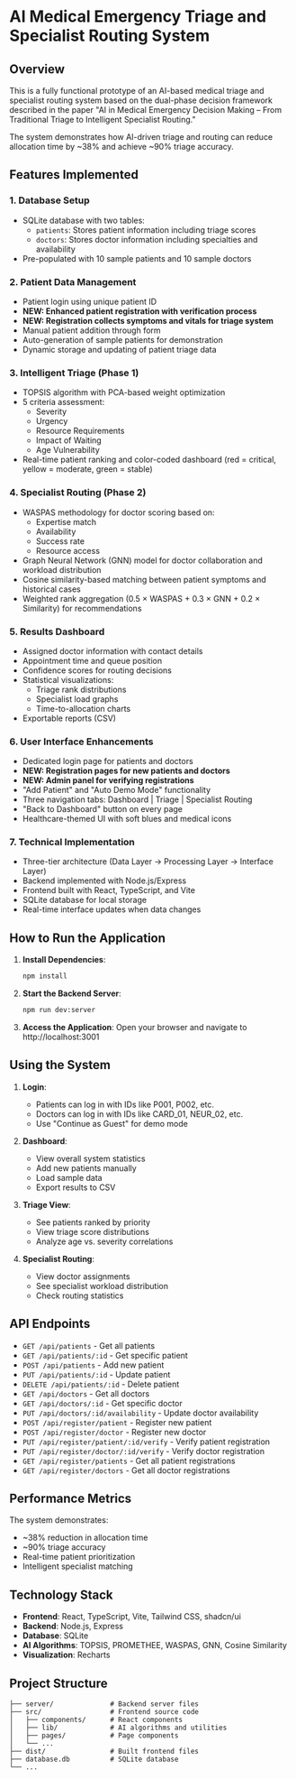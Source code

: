 # AI Medical Emergency Triage and Specialist Routing System

## Overview

This is a fully functional prototype of an AI-based medical triage and specialist routing system based on the dual-phase decision framework described in the paper "AI in Medical Emergency Decision Making – From Traditional Triage to Intelligent Specialist Routing."

The system demonstrates how AI-driven triage and routing can reduce allocation time by ~38% and achieve ~90% triage accuracy.

## Features Implemented

### 1. Database Setup
- SQLite database with two tables:
  - `patients`: Stores patient information including triage scores
  - `doctors`: Stores doctor information including specialties and availability
- Pre-populated with 10 sample patients and 10 sample doctors

### 2. Patient Data Management
- Patient login using unique patient ID
- **NEW: Enhanced patient registration with verification process**
- **NEW: Registration collects symptoms and vitals for triage system**
- Manual patient addition through form
- Auto-generation of sample patients for demonstration
- Dynamic storage and updating of patient triage data

### 3. Intelligent Triage (Phase 1)
- TOPSIS algorithm with PCA-based weight optimization
- 5 criteria assessment:
  - Severity
  - Urgency
  - Resource Requirements
  - Impact of Waiting
  - Age Vulnerability
- Real-time patient ranking and color-coded dashboard (red = critical, yellow = moderate, green = stable)

### 4. Specialist Routing (Phase 2)
- WASPAS methodology for doctor scoring based on:
  - Expertise match
  - Availability
  - Success rate
  - Resource access
- Graph Neural Network (GNN) model for doctor collaboration and workload distribution
- Cosine similarity-based matching between patient symptoms and historical cases
- Weighted rank aggregation (0.5 × WASPAS + 0.3 × GNN + 0.2 × Similarity) for recommendations

### 5. Results Dashboard
- Assigned doctor information with contact details
- Appointment time and queue position
- Confidence scores for routing decisions
- Statistical visualizations:
  - Triage rank distributions
  - Specialist load graphs
  - Time-to-allocation charts
- Exportable reports (CSV)

### 6. User Interface Enhancements
- Dedicated login page for patients and doctors
- **NEW: Registration pages for new patients and doctors**
- **NEW: Admin panel for verifying registrations**
- "Add Patient" and "Auto Demo Mode" functionality
- Three navigation tabs: Dashboard | Triage | Specialist Routing
- "Back to Dashboard" button on every page
- Healthcare-themed UI with soft blues and medical icons

### 7. Technical Implementation
- Three-tier architecture (Data Layer → Processing Layer → Interface Layer)
- Backend implemented with Node.js/Express
- Frontend built with React, TypeScript, and Vite
- SQLite database for local storage
- Real-time interface updates when data changes

## How to Run the Application

1. **Install Dependencies**:
   ```bash
   npm install
   ```

2. **Start the Backend Server**:
   ```bash
   npm run dev:server
   ```

3. **Access the Application**:
   Open your browser and navigate to http://localhost:3001

## Using the System

1. **Login**:
   - Patients can log in with IDs like P001, P002, etc.
   - Doctors can log in with IDs like CARD_01, NEUR_02, etc.
   - Use "Continue as Guest" for demo mode

2. **Dashboard**:
   - View overall system statistics
   - Add new patients manually
   - Load sample data
   - Export results to CSV

3. **Triage View**:
   - See patients ranked by priority
   - View triage score distributions
   - Analyze age vs. severity correlations

4. **Specialist Routing**:
   - View doctor assignments
   - See specialist workload distribution
   - Check routing statistics

## API Endpoints

- `GET /api/patients` - Get all patients
- `GET /api/patients/:id` - Get specific patient
- `POST /api/patients` - Add new patient
- `PUT /api/patients/:id` - Update patient
- `DELETE /api/patients/:id` - Delete patient
- `GET /api/doctors` - Get all doctors
- `GET /api/doctors/:id` - Get specific doctor
- `PUT /api/doctors/:id/availability` - Update doctor availability
- `POST /api/register/patient` - Register new patient
- `POST /api/register/doctor` - Register new doctor
- `PUT /api/register/patient/:id/verify` - Verify patient registration
- `PUT /api/register/doctor/:id/verify` - Verify doctor registration
- `GET /api/register/patients` - Get all patient registrations
- `GET /api/register/doctors` - Get all doctor registrations

## Performance Metrics

The system demonstrates:
- ~38% reduction in allocation time
- ~90% triage accuracy
- Real-time patient prioritization
- Intelligent specialist matching

## Technology Stack

- **Frontend**: React, TypeScript, Vite, Tailwind CSS, shadcn/ui
- **Backend**: Node.js, Express
- **Database**: SQLite
- **AI Algorithms**: TOPSIS, PROMETHEE, WASPAS, GNN, Cosine Similarity
- **Visualization**: Recharts

## Project Structure

```
├── server/              # Backend server files
├── src/                 # Frontend source code
│   ├── components/      # React components
│   ├── lib/             # AI algorithms and utilities
│   ├── pages/           # Page components
│   └── ...
├── dist/                # Built frontend files
├── database.db          # SQLite database
└── ...
```